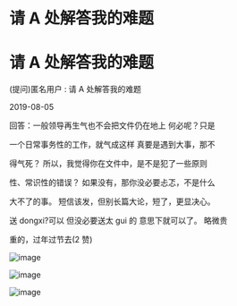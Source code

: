 # 请 A 处解答我的难题

# 请 A 处解答我的难题

(提问)匿名用户 : 请 A 处解答我的难题

2019-08-05

回答：一般领导再生气也不会把文件仍在地上 何必呢？只是

一个日常事务性的工作，就气成这样 真要是遇到大事，那不

得气死？ 所以，我觉得你在文件中，是不是犯了一些原则

性、常识性的错误？ 如果没有，那你没必要忐忑，不是什么

大不了的事。 短信该发，但别长篇大论，短了，更显决心。

送 dongxi?可以 但没必要送太 gui 的 意思下就可以了。 略微贵

重的，过年过节去(2 赞)

![image](img/Image_051.png)

![image](img/Image_052.png)

![image](img/Image_053.png)